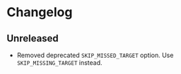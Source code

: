 # Changelog

## Unreleased
- Removed deprecated `SKIP_MISSED_TARGET` option. Use `SKIP_MISSING_TARGET` instead.
